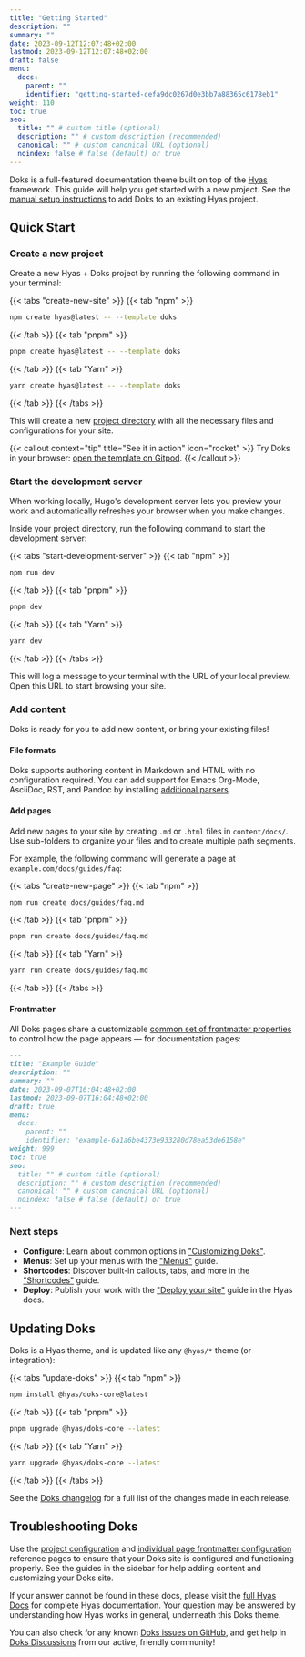 ```yaml
---
title: "Getting Started"
description: ""
summary: ""
date: 2023-09-12T12:07:48+02:00
lastmod: 2023-09-12T12:07:48+02:00
draft: false
menu:
  docs:
    parent: ""
    identifier: "getting-started-cefa9dc0267d0e3bb7a88365c6178eb1"
weight: 110
toc: true
seo:
  title: "" # custom title (optional)
  description: "" # custom description (recommended)
  canonical: "" # custom canonical URL (optional)
  noindex: false # false (default) or true
---
```


Doks is a full-featured documentation theme built on top of the [Hyas](https://gethyas.com/) framework. This guide will help you get started with a new project. See the [manual setup instructions](/docs/start-here/manual-setup/) to add Doks to an existing Hyas project.

## Quick Start

### Create a new project

Create a new Hyas + Doks project by running the following command in your terminal:

{{< tabs "create-new-site" >}}
{{< tab "npm" >}}

```bash
npm create hyas@latest -- --template doks
```

{{< /tab >}}
{{< tab "pnpm" >}}

```bash
pnpm create hyas@latest -- --template doks
```

{{< /tab >}}
{{< tab "Yarn" >}}

```bash
yarn create hyas@latest -- --template doks
```

{{< /tab >}}
{{< /tabs >}}

This will create a new [project directory](/docs/basics/project-structure/) with all the necessary files and configurations for your site.

{{< callout context="tip" title="See it in action" icon="rocket" >}}
Try Doks in your browser: [open the template on Gitpod](https://gitpod.io/#https://github.com/gethyas/doks).
{{< /callout >}}

### Start the development server

When working locally, Hugo's development server lets you preview your work and automatically refreshes your browser when you make changes.

Inside your project directory, run the following command to start the development server:

{{< tabs "start-development-server" >}}
{{< tab "npm" >}}

```bash
npm run dev
```

{{< /tab >}}
{{< tab "pnpm" >}}

```bash
pnpm dev
```

{{< /tab >}}
{{< tab "Yarn" >}}

```bash
yarn dev
```

{{< /tab >}}
{{< /tabs >}}

This will log a message to your terminal with the URL of your local preview. Open this URL to start browsing your site.

### Add content

Doks is ready for you to add new content, or bring your existing files!

#### File formats

Doks supports authoring content in Markdown and HTML with no configuration required. You can add support for Emacs Org-Mode, AsciiDoc, RST, and Pandoc by installing [additional parsers](https://gohugo.io/content-management/formats/#list-of-content-formats).

#### Add pages

Add new pages to your site by creating `.md` or `.html` files in `content/docs/`. Use sub-folders to organize your files and to create multiple path segments.

For example, the following command will generate a page at `example.com/docs/guides/faq`:

{{< tabs "create-new-page" >}}
{{< tab "npm" >}}

```bash
npm run create docs/guides/faq.md
```

{{< /tab >}}
{{< tab "pnpm" >}}

```bash
pnpm run create docs/guides/faq.md
```

{{< /tab >}}
{{< tab "Yarn" >}}

```bash
yarn run create docs/guides/faq.md
```

{{< /tab >}}
{{< /tabs >}}

#### Frontmatter

All Doks pages share a customizable [common set of frontmatter properties](/docs/reference/frontmatter/) to control how the page appears — for documentation pages:

```md
---
title: "Example Guide"
description: ""
summary: ""
date: 2023-09-07T16:04:48+02:00
lastmod: 2023-09-07T16:04:48+02:00
draft: true
menu:
  docs:
    parent: ""
    identifier: "example-6a1a6be4373e933280d78ea53de6158e"
weight: 999
toc: true
seo:
  title: "" # custom title (optional)
  description: "" # custom description (recommended)
  canonical: "" # custom canonical URL (optional)
  noindex: false # false (default) or true
---
```

### Next steps

- **Configure**: Learn about common options in ["Customizing Doks"](/docs/guides/customization/).
- **Menus**: Set up your menus with the ["Menus"](/docs/basics/menus/) guide.
- **Shortcodes**: Discover built-in callouts, tabs, and more in the ["Shortcodes"](/docs/basics/shortcodes/) guide.
- **Deploy**: Publish your work with the ["Deploy your site"](https://docs.gethyas.com/guides/deploy/) guide in the Hyas docs.

## Updating Doks

Doks is a Hyas theme, and is updated like any `@hyas/*` theme (or integration):

{{< tabs "update-doks" >}}
{{< tab "npm" >}}

```bash
npm install @hyas/doks-core@latest
```

{{< /tab >}}
{{< tab "pnpm" >}}

```bash
pnpm upgrade @hyas/doks-core --latest
```

{{< /tab >}}
{{< tab "Yarn" >}}

```bash
yarn upgrade @hyas/doks-core --latest
```

{{< /tab >}}
{{< /tabs >}}

See the [Doks changelog](https://github.com/gethyas/doks-core/blob/main/CHANGELOG.md) for a full list of the changes made in each release.

## Troubleshooting Doks

Use the [project configuration](/docs/reference/configuration/) and [individual page frontmatter configuration](/docs/reference/frontmatter/) reference pages to ensure that your Doks site is configured and functioning properly. See the guides in the sidebar for help adding content and customizing your Doks site.

If your answer cannot be found in these docs, please visit the [full Hyas Docs](https://docs.gethyas.com/) for complete Hyas documentation. Your question may be answered by understanding how Hyas works in general, underneath this Doks theme.

You can also check for any known [Doks issues on GitHub](https://github.com/gethyas/doks/issues), and get help in [Doks Discussions](https://github.com/gethyas/doks/discussions) from our active, friendly community!
